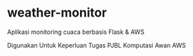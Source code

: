 # weather-monitor
Aplikasi monitoring cuaca berbasis Flask &amp; AWS

Digunakan Untuk Keperluan Tugas PJBL Komputasi Awan AWS
